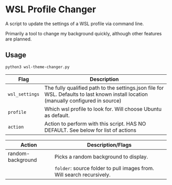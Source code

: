 # WSL Profile Changer

A script to update the settings of a WSL profile via command line. 

Primarily a tool to change my background quickly, although other features 
are planned. 

## Usage

`python3 wsl-theme-changer.py`

| Flag           | Description                                                                                                                         | 
|----------------|-------------------------------------------------------------------------------------------------------------------------------------|
| `wsl_settings` | The fully qualified path to the settings.json file for WSL. Defaults to last known install location (manually configured in source) |
| `profile`      | Which wsl profile to look for. Will choose Ubuntu as default.                                                                       |
| `action`       | Action to perform with this script. HAS NO DEFAULT. See below for list of actions                                                   |


| Action            | Description/Flags                                                     | 
|-------------------|-----------------------------------------------------------------------|
| random-background | Picks a random background to display.                                 |
|                   | `folder`: source folder to pull images from. Will search recursively. |


